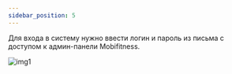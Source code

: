 ```yaml
---
sidebar_position: 5
---
```


Для входа в систему нужно ввести логин и пароль из письма с доступом к админ-панели Mobifitness.

![img1](./img-форма%20входа%20в%20систему/image_2024-05-31_20-57-08.png)


